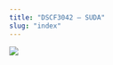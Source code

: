 ```yaml
---
title: "DSCF3042 – SUDA"
slug: "index"
---
```


[![](/wp-content/2007/11/DSCF3042-225x300.jpg)](/wp-content/2007/11/DSCF3042.jpg)